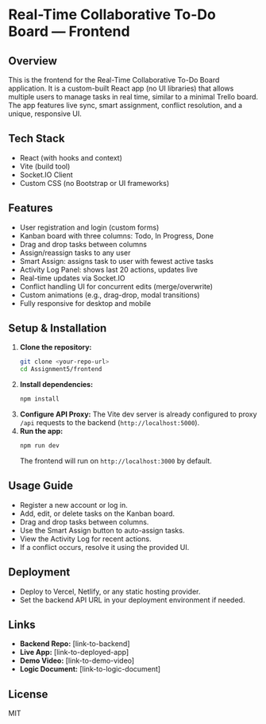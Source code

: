 # Real-Time Collaborative To-Do Board — Frontend

## Overview
This is the frontend for the Real-Time Collaborative To-Do Board application. It is a custom-built React app (no UI libraries) that allows multiple users to manage tasks in real time, similar to a minimal Trello board. The app features live sync, smart assignment, conflict resolution, and a unique, responsive UI.

## Tech Stack
- React (with hooks and context)
- Vite (build tool)
- Socket.IO Client
- Custom CSS (no Bootstrap or UI frameworks)

## Features
- User registration and login (custom forms)
- Kanban board with three columns: Todo, In Progress, Done
- Drag and drop tasks between columns
- Assign/reassign tasks to any user
- Smart Assign: assigns task to user with fewest active tasks
- Activity Log Panel: shows last 20 actions, updates live
- Real-time updates via Socket.IO
- Conflict handling UI for concurrent edits (merge/overwrite)
- Custom animations (e.g., drag-drop, modal transitions)
- Fully responsive for desktop and mobile

## Setup & Installation
1. **Clone the repository:**
   ```bash
   git clone <your-repo-url>
   cd Assignment5/frontend
   ```
2. **Install dependencies:**
   ```bash
   npm install
   ```
3. **Configure API Proxy:**
   The Vite dev server is already configured to proxy `/api` requests to the backend (`http://localhost:5000`).
4. **Run the app:**
   ```bash
   npm run dev
   ```
   The frontend will run on `http://localhost:3000` by default.

## Usage Guide
- Register a new account or log in.
- Add, edit, or delete tasks on the Kanban board.
- Drag and drop tasks between columns.
- Use the Smart Assign button to auto-assign tasks.
- View the Activity Log for recent actions.
- If a conflict occurs, resolve it using the provided UI.

## Deployment
- Deploy to Vercel, Netlify, or any static hosting provider.
- Set the backend API URL in your deployment environment if needed.

## Links
- **Backend Repo:** [link-to-backend]
- **Live App:** [link-to-deployed-app]
- **Demo Video:** [link-to-demo-video]
- **Logic Document:** [link-to-logic-document]

## License
MIT
